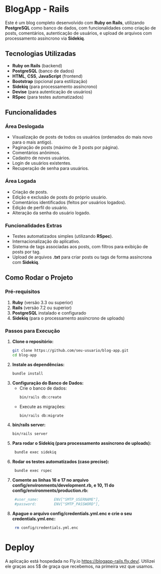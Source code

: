 # BlogApp - Rails

Este é um blog completo desenvolvido com **Ruby on Rails**, utilizando **PostgreSQL** como banco de dados, com funcionalidades como criação de posts, comentários, autenticação de usuários, e upload de arquivos com processamento assíncrono via **Sidekiq**.

## Tecnologias Utilizadas

- **Ruby on Rails** (backend)
- **PostgreSQL** (banco de dados)
- **HTML**, **CSS**, **JavaScript** (frontend)
- **Bootstrap** (opcional para estilização)
- **Sidekiq** (para processamento assíncrono)
- **Devise** (para autenticação de usuários)
- **RSpec** (para testes automatizados)

## Funcionalidades

### Área Deslogada
- Visualização de posts de todos os usuários (ordenados do mais novo para o mais antigo).
- Paginação de posts (máximo de 3 posts por página).
- Comentários anônimos.
- Cadastro de novos usuários.
- Login de usuários existentes.
- Recuperação de senha para usuários.

### Área Logada
- Criação de posts.
- Edição e exclusão de posts do próprio usuário.
- Comentários identificados (feitos por usuários logados).
- Edição de perfil do usuário.
- Alteração da senha do usuário logado.

### Funcionalidades Extras
- Testes automatizados simples (utilizando **RSpec**).
- Internacionalização do aplicativo.
- Sistema de tags associadas aos posts, com filtros para exibição de posts por tag.
- Upload de arquivos **.txt** para criar posts ou tags de forma assíncrona com **Sidekiq**.

## Como Rodar o Projeto

### Pré-requisitos

1. **Ruby** (versão 3.3 ou superior)
2. **Rails** (versão 7.2 ou superior)
3. **PostgreSQL** instalado e configurado
4. **Sidekiq** (para o processamento assíncrono de uploads)

### Passos para Execução

1. **Clone o repositório:**
   ```bash
   git clone https://github.com/seu-usuario/blog-app.git
   cd blog-app

2. **Instale as dependências:**
    ```bash
    bundle install

3. **Configuração do Banco de Dados:**
   - Crie o banco de dados:
      ```bash
     bin/rails db:create
      
   - Execute as migrações:
     ```bash
     bin/rails db:migrate

4. **bin/rails server:**
   ```bash
   bin/rails server

5. **Para rodar o Sidekiq (para processamento assíncrono de uploads):**
   ```bash
    bundle exec sidekiq

5. **Rodar os testes automatizados (caso precise):**
   ```bash
    bundle exec rspec

6. **Comente as linhas 16 e 17 no arquivo config/environments/development.rb, e 10, 11 do config/environments/production.rb:**
   ```bash
    #user_name:       ENV["SMTP_USERNAME"],
    #password:        ENV["SMTP_PASSWORD"],

7. **Apague o arquivo config/credentials.yml.enc e crie o seu credentials.yml.enc:**
   ```bash
    rm config/credentials.yml.enc

# Deploy
A aplicação está hospedada no Fly.io https://blogapp-rails.fly.dev/. Utilizei ele graças aos 5$ de graça que recebemos, na primeira vez que usamos.
